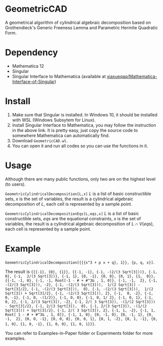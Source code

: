 # GeometricCAD
A geometrical algorithm of cylindrical algebraic decomposition based on Grothendieck's Generic Freeness Lemma and Parametric Hermite Quadratic Form.

# Dependency
- Mathematica 12
- Singular
- Singular Interface to Mathematica (available at [xiaxueqaq/Mathematica-Interface-of-Singular](https://github.com/xiaxueqaq/Mathematica-Interface-of-Singular))

# Install
1. Make sure that Singular is installed. In Windows 10, it should be installed with WSL (Windows Subsytem for Linux).
2. Install Singular Interface to Mathematica, you may follow the instruction in the above link. It is pretty easy, just copy the source code to somewhere Mathematica can automatically find.
3. Download `GeometricCAD.wl`.
4. You can open it and run all codes so you can use the functions in it.

# Usage
Although there are many public functions, only two are on the highest level (to users).

`GeometricCylindricalDecomposition[L,x]`
$L$ is a list of basic constructible sets, $x$ is the set of variables, the result is a cylindrical algebraic decomposition of $L$, each cell is represented by a sample point.

`GeometricCylindricalDecompositionEqs[L,eqs,x]`
$L$ is a list of basic constructible sets, $eqs$ are the equational constraints, $x$ is the set of variables, the result is a cylindrical algebraic decomposition of $L\cap V(eqs)$, each cell is represented by a sample point.

# Example
`GeometricCylindricalDecomposition[{{{x^3 + p x + q}, 1}}, {p, q, x}]`. 

The result is `{{{-1}, {0}, {1}}, {{-1, -1}, {-1, -(2/(3 Sqrt[3]))}, {-1, 0}, {-1, 
   2/(3 Sqrt[3])}, {-1, 1}, {0, -1}, {0, 0}, {0, 1}, {1, 
   0}}, {{-1, -1, 0}, {-1, -1, Root[-1 - # + #^3& , 1, 0]}, {-1, -1, 
   2}, {-1, -(2/(3 Sqrt[3])), -2}, {-1, -(2/(3 Sqrt[3])), 
   1/(2 Sqrt[3]) - Sqrt[3]/2}, {-1, -(2/(3 Sqrt[3])), 
   0}, {-1, -(2/(3 Sqrt[3])), 
   1/(2 Sqrt[3]) + Sqrt[3]/2}, {-1, -(2/(3 Sqrt[3])), 2}, {-1, 
   0, -2}, {-1, 0, -1}, {-1, 0, -(1/2)}, {-1, 0, 0}, {-1, 0, 1/
   2}, {-1, 0, 1}, {-1, 0, 2}, {-1, 2/(3 Sqrt[3]), -2}, {-1, 2/(
   3 Sqrt[3]), -(1/(2 Sqrt[3])) - Sqrt[3]/2}, {-1, 2/(3 Sqrt[3]), 
   0}, {-1, 2/(3 Sqrt[3]), -(1/(2 Sqrt[3])) + Sqrt[3]/2}, {-1, 2/(
   3 Sqrt[3]), 2}, {-1, 1, -2}, {-1, 1, Root[
   1 - # + #^3& , 1, 0]}, {-1, 1, 0}, {0, -1, 0}, {0, -1, 1}, {0, -1, 
   2}, {0, 0, -1}, {0, 0, 0}, {0, 0, 1}, {0, 1, -2}, {0, 1, -1}, {0, 
   1, 0}, {1, 0, -1}, {1, 0, 0}, {1, 0, 1}}}`. 
   
   You can refer to Examples-in-Paper folder or Experiments folder for more examples. 
